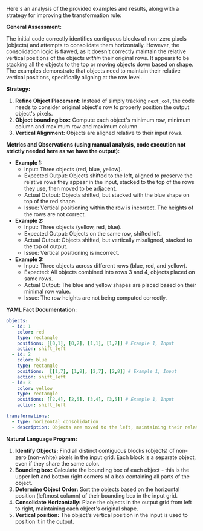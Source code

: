 Here's an analysis of the provided examples and results, along with a strategy for improving the transformation rule:

**General Assessment:**

The initial code correctly identifies contiguous blocks of non-zero pixels (objects) and attempts to consolidate them horizontally. However, the consolidation logic is flawed, as it doesn't correctly maintain the relative vertical positions of the objects *within* their original rows. It appears to be stacking all the objects to the top or moving objects down based on shape. The examples demonstrate that objects need to maintain their relative vertical positions, specifically aligning at the row level.

**Strategy:**
1.  **Refine Object Placement:** Instead of simply tracking `next_col`, the code needs to consider original object's row to properly position the output object's pixels.
2.  **Object bounding box:** Compute each object's minimum row, minimum column and maximum row and maximum column
3.  **Vertical Alignment:** Objects are aligned relative to their input rows.

**Metrics and Observations (using manual analysis, code execution not strictly needed here as we have the output):**

*   **Example 1:**
    *   Input: Three objects (red, blue, yellow).
    *   Expected Output: Objects shifted to the left, aligned to preserve the relative rows they appear in the input, stacked to the top of the rows they use, then moved to be adjacent.
    *   Actual Output: Objects shifted, but stacked with the blue shape on top of the red shape.
    *   Issue: Vertical positioning within the row is incorrect. The heights of the rows are not correct.
*   **Example 2:**
    *   Input: Three objects (yellow, red, blue).
    *   Expected Output: Objects on the same row, shifted left.
    *   Actual Output: Objects shifted, but vertically misaligned, stacked to the top of output.
    *   Issue: Vertical positioning is incorrect.
*   **Example 3:**
    *   Input: Three objects across different rows (blue, red, and yellow).
    *    Expected: All objects combined into rows 3 and 4, objects placed on same rows.
    *   Actual Output: The blue and yellow shapes are placed based on their minimal row value.
    *   Issue: The row heights are not being computed correctly.

**YAML Fact Documentation:**


```yaml
objects:
  - id: 1
    color: red
    type: rectangle
    positions: [[0,1], [0,2], [1,1], [1,2]] # Example 1, Input
    action: shift_left
  - id: 2
    color: blue
    type: rectangle
    positions:  [[1,7], [1,8], [2,7], [2,8]] # Example 1, Input
    action: shift_left
  - id: 3
    color: yellow
    type: rectangle
    positions: [[2,4], [2,5], [3,4], [3,5]] # Example 1, Input
    action: shift_left

transformations:
  - type: horizontal_consolidation
  - description: Objects are moved to the left, maintaining their relative vertical positions based on the top row of their combined height.
```


**Natural Language Program:**

1.  **Identify Objects:** Find all distinct contiguous blocks (objects) of non-zero (non-white) pixels in the input grid. Each block is a separate object, even if they share the same color.
2.  **Bounding box:** Calculate the bounding box of each object - this is the upper left and bottom right corners of a box containing all parts of the object.
3.  **Determine Object Order:** Sort the objects based on the horizontal position (leftmost column) of their bounding box in the input grid.
4.  **Consolidate Horizontally:** Place the objects in the output grid from left to right, maintaining each object's original shape.
5.  **Vertical position:** The object's vertical position in the input is used to position it in the output.

